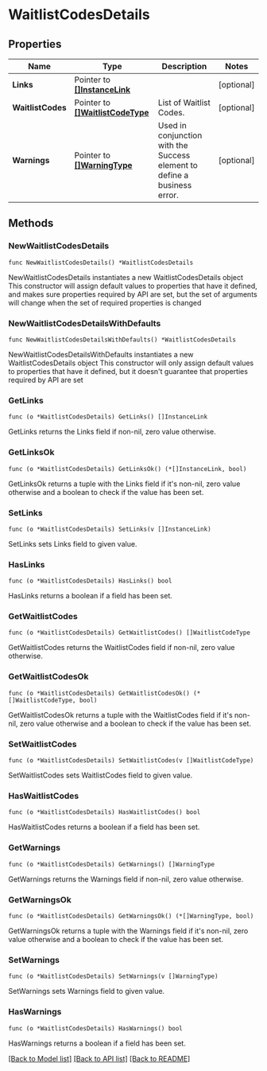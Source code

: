 # WaitlistCodesDetails

## Properties

Name | Type | Description | Notes
------------ | ------------- | ------------- | -------------
**Links** | Pointer to [**[]InstanceLink**](InstanceLink.md) |  | [optional] 
**WaitlistCodes** | Pointer to [**[]WaitlistCodeType**](WaitlistCodeType.md) | List of Waitlist Codes. | [optional] 
**Warnings** | Pointer to [**[]WarningType**](WarningType.md) | Used in conjunction with the Success element to define a business error. | [optional] 

## Methods

### NewWaitlistCodesDetails

`func NewWaitlistCodesDetails() *WaitlistCodesDetails`

NewWaitlistCodesDetails instantiates a new WaitlistCodesDetails object
This constructor will assign default values to properties that have it defined,
and makes sure properties required by API are set, but the set of arguments
will change when the set of required properties is changed

### NewWaitlistCodesDetailsWithDefaults

`func NewWaitlistCodesDetailsWithDefaults() *WaitlistCodesDetails`

NewWaitlistCodesDetailsWithDefaults instantiates a new WaitlistCodesDetails object
This constructor will only assign default values to properties that have it defined,
but it doesn't guarantee that properties required by API are set

### GetLinks

`func (o *WaitlistCodesDetails) GetLinks() []InstanceLink`

GetLinks returns the Links field if non-nil, zero value otherwise.

### GetLinksOk

`func (o *WaitlistCodesDetails) GetLinksOk() (*[]InstanceLink, bool)`

GetLinksOk returns a tuple with the Links field if it's non-nil, zero value otherwise
and a boolean to check if the value has been set.

### SetLinks

`func (o *WaitlistCodesDetails) SetLinks(v []InstanceLink)`

SetLinks sets Links field to given value.

### HasLinks

`func (o *WaitlistCodesDetails) HasLinks() bool`

HasLinks returns a boolean if a field has been set.

### GetWaitlistCodes

`func (o *WaitlistCodesDetails) GetWaitlistCodes() []WaitlistCodeType`

GetWaitlistCodes returns the WaitlistCodes field if non-nil, zero value otherwise.

### GetWaitlistCodesOk

`func (o *WaitlistCodesDetails) GetWaitlistCodesOk() (*[]WaitlistCodeType, bool)`

GetWaitlistCodesOk returns a tuple with the WaitlistCodes field if it's non-nil, zero value otherwise
and a boolean to check if the value has been set.

### SetWaitlistCodes

`func (o *WaitlistCodesDetails) SetWaitlistCodes(v []WaitlistCodeType)`

SetWaitlistCodes sets WaitlistCodes field to given value.

### HasWaitlistCodes

`func (o *WaitlistCodesDetails) HasWaitlistCodes() bool`

HasWaitlistCodes returns a boolean if a field has been set.

### GetWarnings

`func (o *WaitlistCodesDetails) GetWarnings() []WarningType`

GetWarnings returns the Warnings field if non-nil, zero value otherwise.

### GetWarningsOk

`func (o *WaitlistCodesDetails) GetWarningsOk() (*[]WarningType, bool)`

GetWarningsOk returns a tuple with the Warnings field if it's non-nil, zero value otherwise
and a boolean to check if the value has been set.

### SetWarnings

`func (o *WaitlistCodesDetails) SetWarnings(v []WarningType)`

SetWarnings sets Warnings field to given value.

### HasWarnings

`func (o *WaitlistCodesDetails) HasWarnings() bool`

HasWarnings returns a boolean if a field has been set.


[[Back to Model list]](../README.md#documentation-for-models) [[Back to API list]](../README.md#documentation-for-api-endpoints) [[Back to README]](../README.md)


